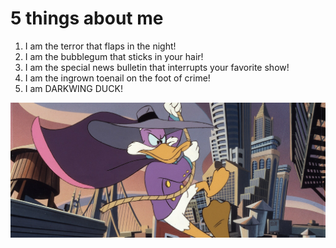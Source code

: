 # 5 things about me

1. I am the terror that flaps in the night!
2. I am the bubblegum that sticks in your hair!
3. I am the special news bulletin that interrupts your favorite show!
4. I am the ingrown toenail on the foot of crime!
5. I am DARKWING DUCK!

![](/image/image.jpeg)
